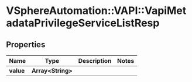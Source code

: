 # VSphereAutomation::VAPI::VapiMetadataPrivilegeServiceListResp

## Properties
Name | Type | Description | Notes
------------ | ------------- | ------------- | -------------
**value** | **Array&lt;String&gt;** |  | 


